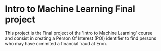 # Intro to Machine Learning Final project

This project is the Final project of the 'Intro to Machine Learning' course and consist in creating a Person Of Interest (POI)
identifier to find persons who may have commited a financial fraud at Eron.
